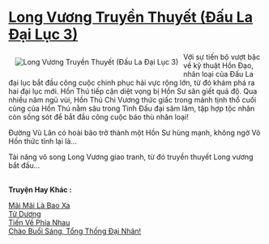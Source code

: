 <a href="https://utruyen.com/long-vuong-truyen-thuyet-dau-la-dai-luc-3/17472/" title="Long Vương Truyền Thuyết (Đấu La Đại Lục 3)"><h1>Long Vương Truyền Thuyết (Đấu La Đại Lục 3)</h1></a><div style="display:table"><img align="right" style="float: left; padding: 10px;" src="https://utruyen.com/images/story/200x260/long-vuong-truyen-thuyet-dau-la-dai-luc-3.jpg" alt="Long Vương Truyền Thuyết (Đấu La Đại Lục 3)">Với sự tiến bộ vượt bậc về kỹ thuật Hồn Đạo, nhân loại của Đấu La đại lục bắt đầu công cuộc chinh phục hải vực rộng lớn, từ đó khám phá ra hai đại lục mới. Hồn Thú tiếp cận diệt vọng bị Hồn Sư săn giết quá độ. Qua nhiều năm ngủ vùi, Hồn Thú Chi Vương thức giấc trong mảnh tịnh thổ cuối cùng của Hồn Thú nằm sâu trong Tinh Đấu đại sâm lâm, tập hợp tộc nhân còn sống sót để bắt đầu công cuộc báo thù nhân loại!<p></p>Đường Vũ Lân có hoài bão trở thành một Hồn Sư hùng mạnh, không ngờ Võ Hồn thức tỉnh lại là...<p></p>Tài năng vô song Long Vương giao tranh, từ đó truyền thuyết Long vương bắt đầu...</div><p><br><b>Truyện Hay Khác :</b></p><a href="https://utruyen.com/mai-mai-la-bao-xa/1878/" alt="Mãi Mãi Là Bao Xa">Mãi Mãi Là Bao Xa</a><br/><a href="https://github.com/quanluxury/truyenhot/tree/master/truyenhay/17544/" alt="Tử Dương">Tử Dương</a><br/><a href="https://github.com/quanluxury/truyenhot/tree/master/truyenhay/15014/" alt="Tiến Về Phía Nhau">Tiến Về Phía Nhau</a><br/><a href="https://github.com/quanluxury/truyenhot/tree/master/truyenhay/16021/" alt="Chào Buổi Sáng, Tổng Thống Đại Nhân!">Chào Buổi Sáng, Tổng Thống Đại Nhân!</a><br/>